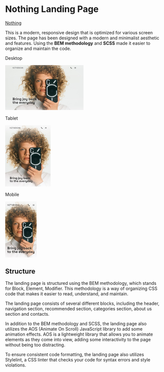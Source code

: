 
<h1>Nothing Landing Page</h1>

<im/>
<a href='https://ilona-borkovska.github.io/portfolio_nothing/' rel='nofollow'>
Nothing</a>

<p>This is a modern, responsive design that is optimized for various screen sizes. The page has been designed with a modern and minimalist aesthetic and features. Using the <strong>BEM methodology</strong> and <strong>SCSS</strong> made it easier to organize and maintain the code.</p>

<p>Desktop</p>
<img width="50%" alt="Screenshot Desktop" src="./root/nothing_desktop.jpg">

<p>Tablet</p>
<img width="29%" alt="Screenshot Tablet" src="./root/nothing_tablet.jpg">

<p>Mobile</p>
<img width="20%" alt="Screenshot Mobile" src="./root/nothing_mobile.jpg">

<h2>Structure</h2>

<p>The landing page is structured using the BEM methodology, which stands for Block, Element, Modifier. This methodology is a way of organizing CSS code that makes it easier to read, understand, and maintain.</p>

<p>The landing page consists of several different blocks, including the header, navigation section, recommended section, categories section, about us section and contacts.</p>

<p>In addition to the BEM methodology and SCSS, the landing page also utilizes the AOS (Animate On Scroll) JavaScript library to add some animation effects. AOS is a lightweight library that allows you to animate elements as they come into view, adding some interactivity to the page without being too distracting.</p>

<p>To ensure consistent code formatting, the landing page also utilizes Stylelint, a CSS linter that checks your code for syntax errors and style violations.</p>
